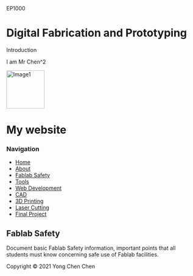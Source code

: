<html>
<head>
EP1000
</head>
<body>
<h1>Digital Fabrication and Prototyping</h1> 
Introduction
<p>I am Mr Chen^2</p>
<img width="100" alt="Image1" src="https://user-images.githubusercontent.com/83440614/126874708-a68b4241-e089-4754-963b-c96bc7a38d59.png">
</body>
<!DOCTYPE html>
	<body>
		<div id="container" width="800">
			<div id="header">
				<h1>My website</h1>
			</div>
			<div id="content">
				<div id="nav">
					<h3>Navigation</h3>
					<ul>
						<li><a class="selected" href="">Home</a></li>
						<li><a href="about.html">About</a></li>
						<li><a href="01-safety.html">Fablab Safety</a></li>
						<li><a href="02-tools.html">Tools</a></li>
						<li><a href="03-web.html">Web Development</a></li>
						<li><a href="04-cad.html">CAD</a></li>
						<li><a href="05-3dprint.html">3D Printing</a></li>
						<li><a href="06-laser.html">Laser Cutting</a></li>
                        <li><a href="09-project.html">Final Project</a></li>
					</ul>
				</div>
				<div id="main">
					<h2>Fablab Safety</h2>
					<p>Document basic Fablab Safety information, important points that all students must know concerning safe use of Fablab facilities.</p>
				</div>
			</div>
			<div id="footer">
				Copyright &copy; 2021 Yong Chen Chen
			</div>
		</div>
	</body>
</html>
